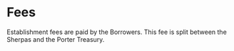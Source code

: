 # Fees

Establishment fees are paid by the Borrowers. This fee is split between the Sherpas and the Porter Treasury.
